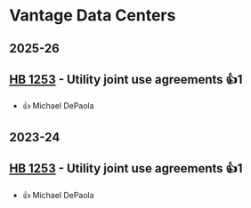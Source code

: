 # Vantage Data Centers
## 2025-26

## [HB 1253](/bill/2025-26/hb/1253/) - Utility joint use agreements 👍1  
* 👍 Michael DePaola

## 2023-24

## [HB 1253](/bill/2023-24/hb/1253/) - Utility joint use agreements 👍1  
* 👍 Michael DePaola
